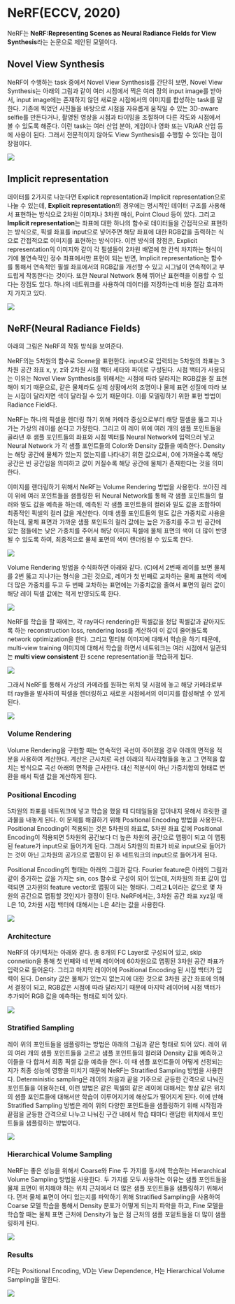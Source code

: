 # NeRF(ECCV, 2020)

NeRF는 **NeRF:Representing Scenes as Neural Radiance Fields for View Synthesis**라는 논문으로 제안된 모델이다. 


## Novel View Synthesis

NeRF이 수행하는 task 중에서 Novel View Synthesis를 간단히 보면,
Novel View Synthesis는 아래의 그림과 같이 여러 시점에서 찍은 여러 장의 input image를 받아서, input image에는 존재하지 않던 새로운 시점에서의 이미지를 합성하는 task를 말한다.
기존에 찍었던 사진들을 바탕으로 시점을 자유롭게 움직일 수 있는 3D-aware selfie를 만든다거나, 촬영된 영상을 시점과 타이밍을 조절하며 다른 각도와 시점에서 볼 수 있도록 해준다.
이런 task는 여러 산업 분야, 게임이나 영화 또는 VR/AR 산업 등에 사용이 된다. 그래서 전문적이지 않아도 View Synthesis를 수행할 수 있다는 점이 장점이다.

![](https://velog.velcdn.com/images/seonydg/post/36ffdc54-1fcc-427c-ba0c-c9e025a7e46a/image.png)



## Implicit representation

데이터를 2가지로 나눈다면 Explicit representation과 Implicit representation으로 나눌 수 있는데, **Explicit representation**의 경우에는 명시적인 데이터 구조를 사용해서 표현하는 방식으로 2차원 이미지나 3차원 매쉬, Point Cloud 등이 있다. 
그리고 **Implicit representation**는 좌표에 대한 하나의 함수로 데이터들을 간접적으로 표현하는 방식으로, 픽셀 좌표를 input으로 넣어주면 해당 좌표에 대한 RGB값을 출력하는 식으로 간접적으로 이미지를 표현하는 방식이다. 이런 방식의 장점은, Explicit representation의 이미지와 같이 각 필셀들이 2차원 배열에 한 칸씩 차지하는 형식이기에 불연속적인 정수 좌표에서만 표현이 되는 반면, Implicit representation는 함수를 통해서 연속적인 필셀 좌표에서의 RGB값을 개선할 수 있고 시그널이 연속적이고 부드럽게 작동한다는 것이다. 또한 Neural Network 통해 뛰어난 표현력을 이용할 수 있다는 장점도 있다. 하나의 네트워크를 사용하여 데이터를 저장하는데 비용 절감 효과까지 가지고 있다.

![](https://velog.velcdn.com/images/seonydg/post/0b319dce-fa09-4817-99b2-0ad843e99b51/image.png)


## NeRF(Neural Radiance Fields)

아래의 그림은 NeRF의 작동 방식을 보여준다.

NeRF의는 5차원의 함수로 Scene을 표현한다. input으로 입력되는 5차원의 좌표는 3차원 공간 좌표 x, y, z와 2차원 시점 백터 세타와 파이로 구성된다.
시점 백터가 사용되는 이유는 Novel View Synthesis를 위해서는 시점에 따라 달라지는 RGB값을 잘 표현해야 되기 때문으로, 같은 물체라도 실제 상황에서의 조명이나 물체 표면 성질에 따라 보는 시점이 달라지면 색이 달라질 수 있기 때문이다. 이를 모델링하기 위한 표현 방법이 Radiance Field다.

NeRF는 하나의 픽셀을 렌더링 하기 위해 카메라 중심으로부터 해당 필셀을 뚫고 지나가는 가상의 레이를 쏜다고 가정한다. 그리고 이 레이 위에 여러 개의 샘플 포인트들을 골라낸 후 샘플 포인트들의 좌표와 시점 벡터를 Neural Network에 입력으러 넣고 Neural Network 가 각 샘플 포인트들의 Color와 Density 값들을 예측한다. Density는 해당 공간에 물체가 있는지 없는지를 나타내기 위한 값으로써, 0에 가까울수록 해당 공간은 빈 공간임을 의미하고 값이 커질수록 해당 공간에 물체가 존재한다는 것을 의미한다.

이미지를 랜더링하기 위해서 NeRF는 Volume Rendering 방법을 사용한다. 
쏘아진 레이 위에 여러 포인트들을 샘플링한 뒤 Neural Network를 통해 각 샘플 포인트들의 컬러와 밀도 값을 예측을 하는데, 예측된 각 샘플 포인트들의 컬러와 밀도 값을 조합하여 최종적인 픽셀의 컬러 값을 계산한다. 이때 샘플 포인트들의 밀도 값은 가중치로 사용을 하는데, 물체 표면과 가까운 샘플 포인트의 컬러 값에는 높은 가중치를 주고 빈 공간에 있는 점들에는 낮은 가중치를 주어서 해당 이미지 픽셀에 물체 표면의 색이 더 많이 반영될 수 있도록 하여, 최종적으로 물체 표면의 색이 랜더링될 수 있도록 한다.

![](https://velog.velcdn.com/images/seonydg/post/ad28657f-3f1f-4e74-9e68-40f66f2036e9/image.png)

Volume Rendering 방법을 수식화하면 아래와 같다.
(C)에서 2번째 레이를 보면 물체를 2번 뚫고 지나가는 형식을 그린 것으로, 레이가 첫 번째로 교차하는 물체 표현의 색에 더 많은 가중치를 두고 두 번째 교차하는 표면에는 가중치값을 줄여서 표면의 컬러 값이 해당 레이 픽셀 값에는 적게 반영되도록 한다.

![](https://velog.velcdn.com/images/seonydg/post/0d9b7564-83bf-4628-a265-4c8f93c0a82b/image.png)


NeRF를 학습을 할 때에는, 각 ray마다 rendering한 픽셀값을 정답 픽셀값과 같아지도록 하는 reconstruction loss, rendering loss를 계산하여 이 값이 줄어들도록 network optimization을 한다. 그리고 멀티뷰 이미지에 대해서 학습을 하기 때문에, multi-view training 이미지에 대해서 학습을 하면서 네트워크는 여러 시점에서 일관되는 **multi view consistent** 한 scene representation을 학습하게 됩다.

![](https://velog.velcdn.com/images/seonydg/post/9bce49dc-d1aa-4f65-af0d-b052ecbdf0ee/image.png)

그래서 NeRF를 통해서 가상의 카메라를 원하는 위치 및 시점에 놓고 해당 카메라로부터 ray들을 발사하여 픽셀을 렌더링하고 새로운 시점에서의 이미지를 합성해낼 수 있게 된다.

![](https://velog.velcdn.com/images/seonydg/post/8dcb834a-17d7-4933-a711-dcab8301585d/image.png)



### Volume Rendering

Volume Rendering을 구현할 때는 연속적인 곡선이 주어졌을 경우 아래의 면적을 적분을 사용하여 계산한다. 계산은 근사치로 곡선 아래의 직사각형들을 놓고 그 면적을 합치는 방식으로 곡선 아래의 면적을 근사한다. 대신 적분식이 아닌 가중치합의 형태로 변환을 해서 픽셀 값을 계산하게 된다.


### Positional Encoding

5차원의 좌표를 네트워크에 넣고 학습을 했을 때 디테일들을 잡아내지 못해서 흐릿한 결과물을 내놓게 된다. 이 문제를 해결하기 위해 Positional Encoding 방법을 사용한다.
Positional Encoding이 적용되는 것은 5차원의 좌표로, 5차원 좌표 값에 Positional Encoding이 적용되면 5차원의 공간보다 더 높은 차원의 공간으로 맵핑이 되고 이 맵핑된 feature가 input으로 들어가게 된다. 그래서 5차원의 좌표가 바로 input으로 들어가는 것이 아닌 고차원의 공가으로 맵핑이 된 후 네트워크의 input으로 들어가게 된다.

Positional Encoding의 형태는 아래의 그림과 같다.
Fourier feature은 아래의 그림과 같이 증가하는 값을 가지는 sin, cos 함수로 구성이 되어 있는데, 저차원의 좌표 값이 입력되면 고차원의 feature vector로 맵핑이 되는 형태다. 그리고 **L**이라는 값으로 몇 차원의 공간으로 맵핑할 것인지가 결정이 된다. NeRF에서는, 3차원 공간 좌표 xyz일 때 L은 10, 2차원 시점 백터에 대해서는 L은 4라는 값을 사용한다.

![](https://velog.velcdn.com/images/seonydg/post/8fd36285-82b4-4fd6-aa85-85026e816daa/image.png)

### Architecture

NeRF의 아키텍처는 아래와 같다.
총 8개의 FC Layer로 구성되어 있고, skip connetion을 통해 첫 번째와 네 번째 레이어에 60차원으로 맵핑된 3차원 공간 좌표가 입력으로 들어온다. 그리고 마지막 레이어에 Positional Encoding 된 시점 백터가 입력이 된다.
Density 값은 물체가 있는지 없는지에 대한 것으로 3차원 공간 좌표에 의해서 결정이 되고, RGB값은 시점에 따라 달라지기 때문에 마지막 레이어에 시점 백터가 추가되어 RGB 값을 예측하는 형태로 되어 있다.

![](https://velog.velcdn.com/images/seonydg/post/0d8ab979-192a-4344-91a9-7e88310d379b/image.png)


### Stratified Sampling

레이 위의 포인트들을 샘플링하는 방법은 아래의 그림과 같은 형태로 되어 있다.
레이 위의 여러 개의 샘플 포인트들을 고르고 샘플 포인트들의 컬러와 Density 값을 예측하고 이들을 다 합쳐서 최종 픽셀 값을 예측을 한다. 
이 때 샘플 포인트들이 어떻게 선정되는지가 최종 성능에 영향을 미치기 때문에 NeRF는 Stratified Sampling 방법을 사용한다. Deterministic sampling은 레이의 처음과 끝을 기주으로 균등한 간격으로 나눠진 포인트들을 이용하는데, 이런 방법은 같은 픽셀의 같은 레이에 대해서는 항상 같은 위치의 샘플 포인트들에 대해서만 학습이 이루어지기에 해상도가 떨어지게 된다.
이에 반해 Stratified Sampling 방법은 레이 위의 다양한 포인트들을 샘플링하기 위해 시작점과 끝점을 균등한 간격으로 나누고 나눠진 구간 내에서 학습 때마다 랜덤한 위치에서 포인트들을 샘플링하는 방법이다.

![](https://velog.velcdn.com/images/seonydg/post/f2d8cca4-eea1-43e9-a185-66248b377d3f/image.png)


### Hierarchical Volume Sampling

NeRF는 좋은 성능을 위해서 Coarse와 Fine 두 가지를 동시에 학습하는 Hierarchical Volume Sampling 방법을 사용한다. 두 가지를 모두 사용하는 이유는 샘플 포인트들을 물체 표면이 위치해야 하는 위치 근처에서 더 많은 샘플 포인트들을 샘플링하기 위해서다.
먼저 물체 표면이 어디 있는지를 파악하기 위해 Stratified Sampling을 사용하여 Coarse 모델 학습을 통해서 Density 분포가 어떻게 되는지 파악을 하고, Fine 모델을 학습할 때는 물체 표면 근처에 Density가 높은 점 근처의 샘플 포잍트들을 더 많이 샘플링하게 된다.

![](https://velog.velcdn.com/images/seonydg/post/1c6bd01b-ed69-49c6-8a83-adfcf1f5cbbc/image.png)


### Results

PE는 Positional Encoding, VD는 View Dependence, H는 Hierarchical Volume Sampling을 말한다.

![](https://velog.velcdn.com/images/seonydg/post/24af09f9-78d0-494c-8b3e-fee7988616b2/image.png)
